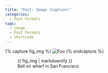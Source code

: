 ```yaml
---
title: "Post: Image (Caption)"
categories:
  - Post Formats
tags:
  - image
  - Post Formats
  - shortcode
---
```


{% capture fig_img %}
![Foo](http://wpthemetestdata.files.wordpress.com/2008/06/100_5478.jpg?w=604)
{% endcapture %}

<figure>
  {{ fig_img | markdownify }}
  <figcaption>Bell on wharf in San Francisco</figcaption>
</figure>